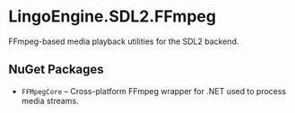 # LingoEngine.SDL2.FFmpeg

FFmpeg-based media playback utilities for the SDL2 backend.

## NuGet Packages
- `FFMpegCore` – Cross-platform FFmpeg wrapper for .NET used to process media streams.
